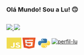 ### Olá Mundo! Sou a Lu! 🙃
##
 <div>
  <a href="https://github.com/LucianaCarraro">
  <img height="120em" src="https://github-readme-stats.vercel.app/api?username=LucianaCarraro&show_icons=true&theme=great-gatsby&include_all_commits=true&count_private=true"/>
  <img height="100em" src="https://github-readme-stats.vercel.app/api/top-langs/?username=LucianaCarraro&layout=compact&langs_count=16&theme=great-gatsby"/>
</div>
<div>
  <div style="display: inline_block"><br>
  <img align="left" alt="lu-Js" height="30" width="40" src="https://raw.githubusercontent.com/devicons/devicon/master/icons/javascript/javascript-plain.svg">
  <img align="left" alt="lu-HTML" height="30" width="40" src="https://raw.githubusercontent.com/devicons/devicon/master/icons/html5/html5-original.svg">
  <img align="left" alt="lu-Python" height="30" width="40" src="https://raw.githubusercontent.com/devicons/devicon/master/icons/python/python-original.svg">
  <img align="center" alt="perfil-lu" src="https://cdn.discordapp.com/attachments/872576335204188234/872589785749930034/imagem_perfil_github_teste1_copia.png">

</div>
<!--
**LucianaCarraro/LucianaCarraro** is a ✨ _special_ ✨ repository because its `README.md` (this file) appears on your GitHub profile.

Here are some ideas to get you started:

- 🔭 I’m currently working on ...
- 🌱 I’m currently learning ...
- 👯 I’m looking to collaborate on ...
- 🤔 I’m looking for help with ...
- 💬 Ask me about ...
- 📫 How to reach me: ...
- 😄 Pronouns: ...
- ⚡ Fun fact: ...
-->
